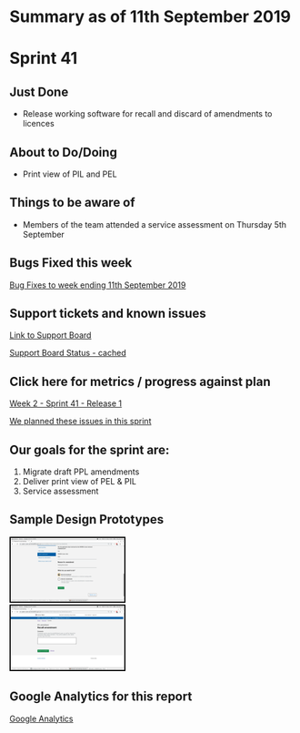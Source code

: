 # Summary as of 11th September 2019 

# Sprint 41

## Just Done
* Release working software for recall and discard of amendments to licences

## About to Do/Doing
* Print view of PIL and PEL

## Things to be aware of
* Members of the team attended a service assessment on Thursday 5th September

## Bugs Fixed this week

[Bug Fixes to week ending 11th September 2019](graphs/bugs11092019.jpg)

## Support tickets and known issues
[Link to Support Board](https://jira.digital.homeoffice.gov.uk/secure/RapidBoard.jspa?rapidView=331&selectedIssue=ALS-47)

[Support Board Status - cached](graphs/supportBoard11092019.jpg)

## Click here for metrics / progress against plan
[Week 2 - Sprint 41 - Release 1](graphs/progress11092019.png)

[We planned these issues in this sprint](graphs/sprint11092019.png)


## Our goals for the sprint are:
1. Migrate draft PPL amendments 
2. Deliver print view of PEL & PIL 
3. Service assessment

## Sample Design Prototypes
<a href="graphs/proto1_11092019.png"><img src="graphs/proto1_11092019.png" alt="HTML5 Icon" width="200" style="border:2px solid black"></a>
<br>
<a href="graphs/proto2_11092019.png"><img src="graphs/proto2_11092019.png" alt="HTML5 Icon" width="200" style="border:2px solid black"></a>
<br>

## Google Analytics for this report
[Google Analytics](graphs/GA11092019.jpg)


